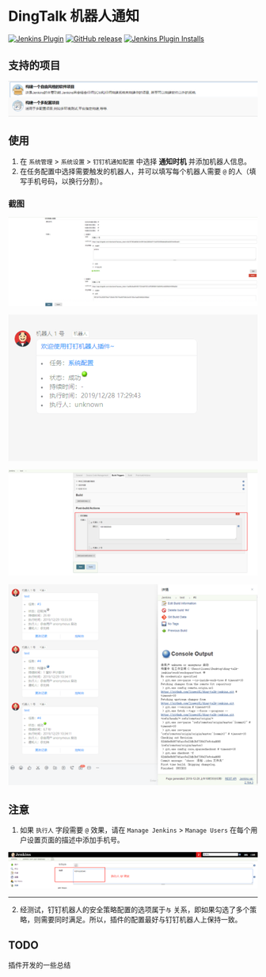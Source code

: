 # DingTalk 机器人通知

[![Jenkins Plugin](https://img.shields.io/jenkins/plugin/v/ding-talk.svg)](https://plugins.jenkins.io/ding-talk)
[![GitHub release](https://img.shields.io/github/release/jenkinsci/ding-talk.svg?label=version)](https://github.com/jenkinsci/ding-talk/releases/latest)
[![Jenkins Plugin Installs](https://img.shields.io/jenkins/plugin/i/ding-talk.svg?color=green)](https://plugins.jenkins.io/ding-talk)

## 支持的项目

![支持的项目类型](doc/images/supportProjects.png)

## 使用

1. 在 `系统管理` > `系统设置` > `钉钉机通知配置` 中选择 **通知时机** 并添加机器人信息。
2. 在任务配置中选择需要触发的机器人，并可以填写每个机器人需要 `@` 的人（填写手机号码，以换行分割）。

### 截图

![全局配置](doc/images/globalConfig.png)

![机器人配置测试](doc/images/robotConfigTest.png)

![项目配置](doc/images/projectConfig.png)

![构建测试](doc/images/buildTest.png)

## 注意

1. 如果 `执行人` 字段需要 `@` 效果，请在 `Manage Jenkins` > `Manage Users` 在每个用户设置页面的描述中添加手机号。

![at 执行人](doc/images/atExecutor.png)

---

2. 经测试，钉钉机器人的安全策略配置的选项属于`与` 关系，即如果勾选了多个策略，则需要同时满足。所以，插件的配置最好与钉钉机器人上保持一致。

## TODO

插件开发的一些总结

